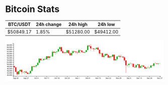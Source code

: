 # Bitcoin Stats

BTC/USDT|24h change|24h high|24h low|
|---|---|---|---|
|$50849.17|1.85%|$51280.00|$49412.00|

<img src="./chart.svg">
